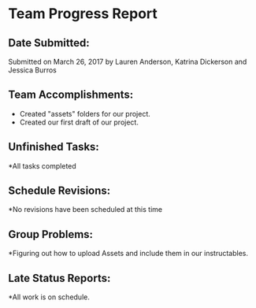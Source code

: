 # Team Progress Report 

## Date Submitted: 

Submitted on March 26, 2017 by Lauren Anderson, Katrina Dickerson and Jessica Burros 

## Team Accomplishments: 

* Created "assets" folders for our project. 
* Created our first draft of our project.

## Unfinished Tasks: 

*All tasks completed

## Schedule Revisions: 

*No revisions have been scheduled at this time

## Group Problems: 

*Figuring out how to upload Assets and include them in our instructables. 

## Late Status Reports: 

*All work is on schedule.
